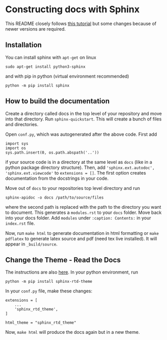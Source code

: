 # Constructing docs with Sphinx

This README closely follows [this tutorial](https://towardsdatascience.com/documenting-python-code-with-sphinx-554e1d6c4f6d) but some changes because of newer versions are required.

## Installation

You can install sphinx with ```apt-get``` on linux

```sudo apt-get install python3-sphinx```

and with pip in python (virtual environment recommended)

```python -m pip install sphinx```

## How to build the documentation

Create a directory called docs in the top level of your repository and move into that directory. Run ```sphinx-quickstart```. This will create a bunch of files and directories.

Open ```conf.py```, which was autogenerated after the above code. First add

```
import sys
import os
sys.path.insert(0, os.path.abspath('..'))
```

if your source code is in a directory at the same level as ```docs``` (like in a python package directory structure). Then, add ```'sphinx.ext.autodoc', 'sphinx.ext.viewcode'``` to ```extensions = []```. The first option creates documentation from the docstrings in your code.

Move out of ```docs``` to your repositories top level directory and run

```sphinx-apidoc -o docs /path/to/source/files```

where the second path is replaced with the path to the directory you want to document. This generates a ```modules.rst``` to your ```docs``` folder. Move back into your docs folder.  Add ```modules``` under ```:caption: Contents:``` in your ```index.rst``` file.

Now, run ```make html``` to generate documentation in html formatting or ```make pdflatex``` to generate latex source and pdf (need tex live installed). It will appear in ```_build/source```.

## Change the Theme - Read the Docs

The instructions are also [here](https://sphinx-rtd-theme.readthedocs.io/en/stable/installing.html). In your python environment, run

```python -m pip install sphinx-rtd-theme```

In your ```conf.py``` file, make these changes:

```
extensions = [
    ...
    'sphinx_rtd_theme',
]

html_theme = "sphinx_rtd_theme"
```

Now, ```make html``` will produce the docs again but in a new theme.
